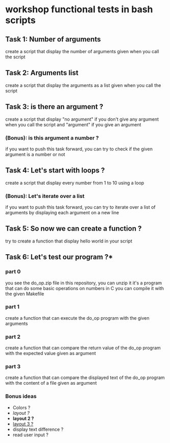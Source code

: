 # workshop functional tests in bash scripts

## Task 1: Number of arguments
create a script that display the number of arguments given when you call the script

## Task 2: Arguments list
create a script that display the arguments as a list given when you call the script

## Task 3: is there an argument ?
create a script that display "no argument" if you don't give any argument when you call the script and "argument" if you give an argument

### (Bonus): is this argument a number ?
if you want to push this task forward, you can try to check if the given argument is a number or not

## Task 4: Let's start with loops ?
create a script that display every number from 1 to 10 using a loop

### (Bonus): Let's iterate over a list
if you want to push this task forward, you can try to iterate over a list of arguments by displaying each argument on a new line

## Task 5: So now we can create a function ?
try to create a function that display hello world in your script

## Task 6: Let's test our program ?*
### part 0
you see the do_op.zip file in this repository, you can unzip it
it's a program that can do some basic operations on numbers in C
you can compile it with the given Makefile
### part 1
create a function that can execute the do_op program with the given arguments
### part 2
create a function that can compare the return value of the do_op program with the expected value given as argument
### part 3
create a function that can compare the displayed text of the do_op program with the content of a file given as argument
### Bonus ideas
- Colors ?
- *layout ?*
- **layout 2 ?**
- <ins>layout 3 ?</ins>
- display text difference ?
- read user input ?
